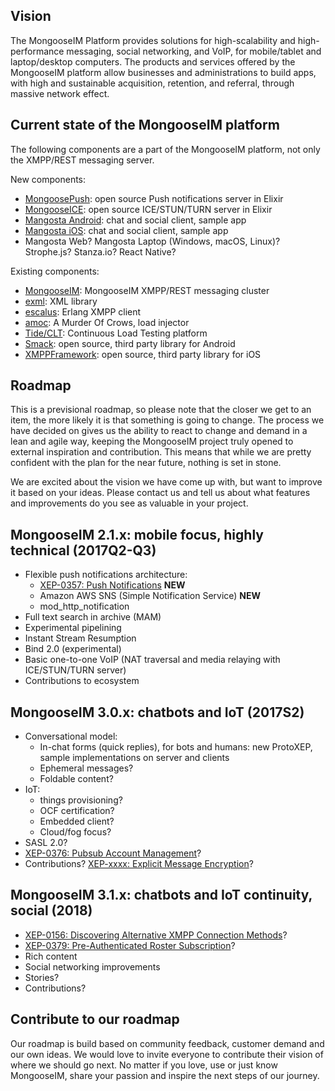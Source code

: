 ## Vision

The MongooseIM Platform provides solutions for high-scalability and high-performance messaging, social networking, and VoIP, for mobile/tablet and laptop/desktop computers. 
The products and services offered by the MongooseIM platform allow businesses and administrations to build apps, with high and sustainable acquisition, retention, and referral, through massive network effect.

## Current state of the MongooseIM platform

The following components are a part of the MongooseIM platform, not only the XMPP/REST messaging server.

New components:

* [MongoosePush](https://github.com/esl/MongoosePush): open source Push notifications server in Elixir
* [MongooseICE](https://github.com/esl/MongooseICE): open source ICE/STUN/TURN server in Elixir
* [Mangosta Android](https://github.com/esl/mangosta-android): chat and social client, sample app
* [Mangosta iOS](https://github.com/esl/mangosta-ios): chat and social client, sample app
* Mangosta Web? Mangosta Laptop (Windows, macOS, Linux)? Strophe.js? Stanza.io? React Native?

Existing components:

* [MongooseIM](https://github.com/esl/MongooseIM): MongooseIM XMPP/REST messaging cluster
* [exml](https://github.com/esl/exml): XML library
* [escalus](https://github.com/esl/escalus): Erlang XMPP client
* [amoc](https://github.com/esl/amoc): A Murder Of Crows, load injector
* [Tide/CLT](http://tide.erlang-solutions.com/): Continuous Load Testing platform
* [Smack](https://github.com/igniterealtime/Smack): open source, third party library for Android
* [XMPPFramework](https://github.com/robbiehanson/XMPPFramework): open source, third party library for iOS

## Roadmap

This is a previsional roadmap, so please note that the closer we get to an item, the more likely it is that something is going to change. 
The process we have decided on gives us the ability to react to change and demand in a lean and agile way, keeping the MongooseIM project truly opened to external inspiration and contribution.
This means that while we are pretty confident with the plan for the near future, nothing is set in stone. 

We are excited about the vision we have come up with, but want to improve it based on your ideas.
Please contact us and tell us about what features and improvements do you see as valuable in your project.

## MongooseIM 2.1.x: mobile focus, highly technical (2017Q2-Q3)

* Flexible push notifications architecture:
    * [XEP-0357: Push Notifications](https://xmpp.org/extensions/xep-0357.html) **NEW**
    * Amazon AWS SNS (Simple Notification Service) **NEW**
    * mod_http_notification
* Full text search in archive (MAM)
* Experimental pipelining
* Instant Stream Resumption
* Bind 2.0 (experimental)
* Basic one-to-one VoIP (NAT traversal and media relaying with ICE/STUN/TURN server)
* Contributions to ecosystem

## MongooseIM 3.0.x: chatbots and IoT (2017S2)

* Conversational model:
    * In-chat forms (quick replies), for bots and humans: new ProtoXEP, sample implementations on server and clients
    * Ephemeral messages?
    * Foldable content?
* IoT:
    * things provisioning?
    * OCF certification?
    * Embedded client?
    * Cloud/fog focus?
* SASL 2.0?
* [XEP-0376: Pubsub Account Management](https://xmpp.org/extensions/xep-0376.html)?
* Contributions? [XEP-xxxx: Explicit Message Encryption](https://xmpp.org/extensions/inbox/eme.html)?

## MongooseIM 3.1.x: chatbots and IoT continuity, social (2018)

* [XEP-0156: Discovering Alternative XMPP Connection Methods](http://xmpp.org/extensions/xep-0156.html)?
* [XEP-0379: Pre-Authenticated Roster Subscription](https://xmpp.org/extensions/xep-0379.html)?
* Rich content
* Social networking improvements
* Stories?
* Contributions?

## Contribute to our roadmap

Our roadmap is build based on community feedback, customer demand and our own ideas. We would love to invite everyone to contribute their vision of where we should go next.
No matter if you love, use or just know MongooseIM, share your passion and inspire the next steps of our journey.
